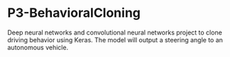 # P3-BehavioralCloning
Deep neural networks and convolutional neural networks project to clone driving behavior using Keras. The model will output a steering angle to an autonomous vehicle.
